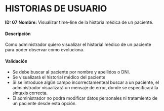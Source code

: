 # HISTORIAS DE USUARIO

**ID: 07** **Nombre:** Visualizar time-line de la historia médica de un paciente.

#### Descripción

Como administrador quiero visualizar el historial médico de un paciente para poder observar como evoluciona.

#### Validación

* Se debe buscar al paciente por nombre y apellidos o DNI.
* Se visualizará el historial médico del paciente
* Si se introduce algún campo incorrectamenteal buscar a un paciente, el administrador visualizará un mensaje de error, donde se especificará la sintaxis correcta.
* El administrador no podrá modificar datos personales ni tratamiento de un paciente desde esta opción.

